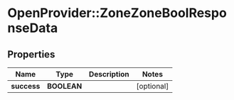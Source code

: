 # OpenProvider::ZoneZoneBoolResponseData

## Properties
Name | Type | Description | Notes
------------ | ------------- | ------------- | -------------
**success** | **BOOLEAN** |  | [optional] 

